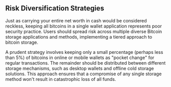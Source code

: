 ## Risk Diversification Strategies

Just as carrying your entire net worth in cash would be considered reckless, keeping all bitcoins in a single wallet application represents poor security practice. Users should spread risk across multiple diverse Bitcoin storage applications and methods, implementing a tiered approach to bitcoin storage.

A prudent strategy involves keeping only a small percentage (perhaps less than 5%) of bitcoins in online or mobile wallets as "pocket change" for regular transactions. The remainder should be distributed between different storage mechanisms, such as desktop wallets and offline cold storage solutions. This approach ensures that a compromise of any single storage method won't result in catastrophic loss of all funds.